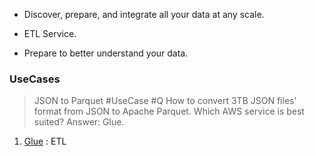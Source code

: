 * Discover, prepare, and integrate all your data at any scale.

* ETL Service.

* Prepare to better understand your data.
### UseCases
> JSON to Parquet #UseCase 
#Q How to convert 3TB JSON files’ format from JSON to Apache Parquet. Which AWS service is best suited?
Answer: Glue.

1. [Glue](https://aws.amazon.com/glue/) : ETL